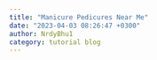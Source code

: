 ```yaml
---
title: "Manicure Pedicures Near Me"
date: "2023-04-03 08:26:47 +0300"
author: NrdyBhu1
category: tutorial blog
---
```

